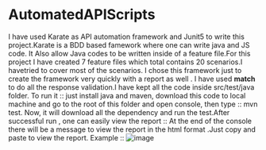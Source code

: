 # AutomatedAPIScripts

I have used Karate as API automation framework and Junit5 to write this project.Karate is a BDD based famework where one can write java and JS code. It Also allow Java codes to be written inside of a feature file.For this project I have created 7 feature files which total contains 20 scenarios.I havetried to cover most of the scenarios. I chose this framework just to create the framework very quickly with a report as well . I have used **match** to do all the response validation.I have kept all the code inside src/test/java folder.
To run it :: just install java and maven, download this code to local machine and go to the root of this folder and open console, then type :: mvn test.
Now, it will download all the dependency and run the test.After successful run , one can easily view the report :: At the end of the console there will be a message 
to view the report in the html format .Just copy and paste to view the report.
Example ::
![image](https://user-images.githubusercontent.com/36536191/117589401-877fb080-b129-11eb-9a06-209b021684a5.png)
